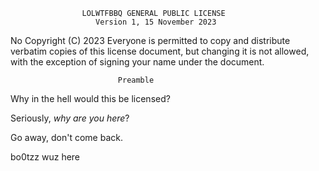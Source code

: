                     LOLWTFBBQ GENERAL PUBLIC LICENSE
                       Version 1, 15 November 2023

 No Copyright (C) 2023
 Everyone is permitted to copy and distribute verbatim copies
 of this license document, but changing it is not allowed, with the exception of signing your name under the document.

                            Preamble

Why in the hell would this be licensed?

Seriously, _why are you here_?

Go away, don't come back.

bo0tzz wuz here
